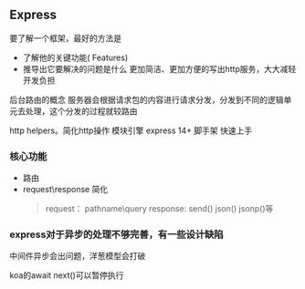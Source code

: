 ## Express
要了解一个框架，最好的方法是
- 了解他的关键功能( Features)
- 推导出它要解决的问题是什么
更加简洁、更加方便的写出http服务，大大减轻开发负担

后台路由的概念
服务器会根据请求包的内容进行请求分发，分发到不同的逻辑单元去处理，这个分发的过程就较路由

http helpers。简化http操作
模块引擎 express 14+
脚手架 快速上手


### 核心功能
- 路由
- request\response 简化
    > request： pathname\query
    > response: send() json() jsonp()等


### express对于异步的处理不够完善，有一些设计缺陷
中间件异步会出问题，洋葱模型会打破

koa的await next()可以暂停执行 